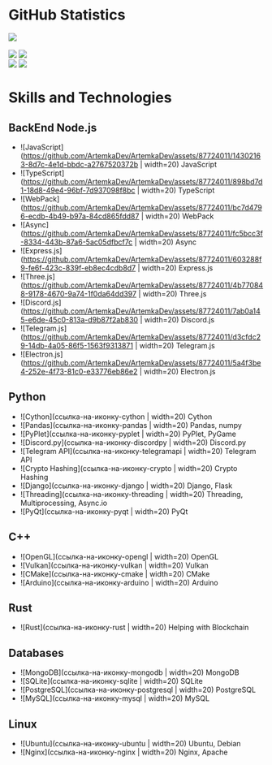 # GitHub Statistics

[![](https://github-readme-stats.vercel.app/api?username=ArtemkaDev&show_icons=true&theme=radical&count_private=true&hide=issues,stars)](https://github.com/ArtemkaDev?tab=repositories) <br /> <br />
[![](https://github-readme-stats.vercel.app/api/pin?username=ArtemkaDev&repo=UCS&theme=radical)](https://github.com/ArtemkaDev/UCS)
[![](https://github-readme-stats.vercel.app/api/pin?username=ArtemkaDev&repo=RPGame&theme=radical)](https://github.com/ArtemkaDev/RPGame)
<br>
[![](https://github-readme-stats.vercel.app/api/pin?username=ArtemkaDev&repo=HttpRpc&theme=radical)](https://github.com/ArtemkaDev/HttpRpc)
[![](https://github-readme-stats.vercel.app/api/pin?username=AploCoin&repo=PythonTools&theme=radical)](https://github.com/AploCoin/PythonTools)

# Skills and Technologies

## BackEnd Node.js
- ![JavaScript](https://github.com/ArtemkaDev/ArtemkaDev/assets/87724011/14302163-8d7c-4e1d-bbdc-a2767520372b | width=20) JavaScript
- ![TypeScript](https://github.com/ArtemkaDev/ArtemkaDev/assets/87724011/898bd7d1-18d8-49e4-96bf-7d937098f8bc | width=20) TypeScript
- ![WebPack](https://github.com/ArtemkaDev/ArtemkaDev/assets/87724011/bc7d4796-ecdb-4b49-b97a-84cd865fdd87 | width=20) WebPack
- ![Async](https://github.com/ArtemkaDev/ArtemkaDev/assets/87724011/fc5bcc3f-8334-443b-87a6-5ac05dfbcf7c | width=20) Async
- ![Express.js](https://github.com/ArtemkaDev/ArtemkaDev/assets/87724011/603288f9-fe6f-423c-839f-eb8ec4cdb8d7 | width=20) Express.js
- ![Three.js](https://github.com/ArtemkaDev/ArtemkaDev/assets/87724011/4b770848-9178-4670-9a74-1f0da64dd397 | width=20) Three.js
- ![Discord.js](https://github.com/ArtemkaDev/ArtemkaDev/assets/87724011/7ab0a145-e6de-45c0-813a-d9b87f2ab830 | width=20) Discord.js
- ![Telegram.js](https://github.com/ArtemkaDev/ArtemkaDev/assets/87724011/d3cfdc29-14db-4a05-86f5-1563f9313871 | width=20) Telegram.js
- ![Electron.js](https://github.com/ArtemkaDev/ArtemkaDev/assets/87724011/5a4f3be4-252e-4f73-81c0-e33776eb86e2 | width=20) Electron.js

## Python
- ![Cython](ссылка-на-иконку-cython | width=20) Cython
- ![Pandas](ссылка-на-иконку-pandas | width=20) Pandas, numpy
- ![PyPlet](ссылка-на-иконку-pyplet | width=20) PyPlet, PyGame
- ![Discord.py](ссылка-на-иконку-discordpy | width=20) Discord.py
- ![Telegram API](ссылка-на-иконку-telegramapi | width=20) Telegram API
- ![Crypto Hashing](ссылка-на-иконку-crypto | width=20) Crypto Hashing
- ![Django](ссылка-на-иконку-django | width=20) Django, Flask
- ![Threading](ссылка-на-иконку-threading | width=20) Threading, Multiprocessing, Async.io
- ![PyQt](ссылка-на-иконку-pyqt | width=20) PyQt

## C++
- ![OpenGL](ссылка-на-иконку-opengl | width=20) OpenGL
- ![Vulkan](ссылка-на-иконку-vulkan | width=20) Vulkan
- ![CMake](ссылка-на-иконку-cmake | width=20) CMake
- ![Arduino](ссылка-на-иконку-arduino | width=20) Arduino

## Rust
- ![Rust](ссылка-на-иконку-rust | width=20) Helping with Blockchain

## Databases
- ![MongoDB](ссылка-на-иконку-mongodb | width=20) MongoDB
- ![SQLite](ссылка-на-иконку-sqlite | width=20) SQLite
- ![PostgreSQL](ссылка-на-иконку-postgresql | width=20) PostgreSQL
- ![MySQL](ссылка-на-иконку-mysql | width=20) MySQL

## Linux
- ![Ubuntu](ссылка-на-иконку-ubuntu | width=20) Ubuntu, Debian
- ![Nginx](ссылка-на-иконку-nginx | width=20) Nginx, Apache
